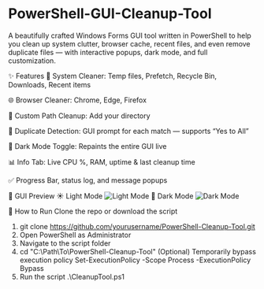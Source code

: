 # PowerShell-GUI-Cleanup-Tool
A beautifully crafted Windows Forms GUI tool written in PowerShell to help you clean up system clutter, browser cache, recent files, and even remove duplicate files — with interactive popups, dark mode, and full customization.

✨ Features
🧹 System Cleaner: Temp files, Prefetch, Recycle Bin, Downloads, Recent items

🌐 Browser Cleaner: Chrome, Edge, Firefox 

📁 Custom Path Cleanup: Add your directory

🔄 Duplicate Detection: GUI prompt for each match — supports “Yes to All”

🌙 Dark Mode Toggle: Repaints the entire GUI live

📊 Info Tab: Live CPU %, RAM, uptime & last cleanup time

✅ Progress Bar, status log, and message popups

📸 GUI Preview
☀️ Light Mode
![Light Mode](screenshots/Light%20Mode.png)
🌙 Dark Mode
![Dark Mode](screenshots/Dark%20Mode.png)

🚀 How to Run
Clone the repo or download the script
1. git clone https://github.com/yourusername/PowerShell-Cleanup-Tool.git
2. Open PowerShell as Administrator
3. Navigate to the script folder
4. cd "C:\Path\To\PowerShell-Cleanup-Tool"
(Optional) Temporarily bypass execution policy
Set-ExecutionPolicy -Scope Process -ExecutionPolicy Bypass
5. Run the script
.\CleanupTool.ps1

